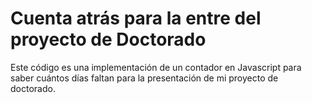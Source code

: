 # Cuenta atrás para la entre del proyecto de Doctorado

Este código es una implementación de un contador en Javascript para saber cuántos días faltan para la presentación de mi proyecto de doctorado.
